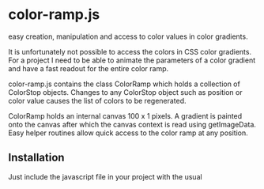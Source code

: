 # color-ramp.js
easy creation, manipulation and access to color values in color gradients.

It is unfortunately not possible to access the colors in CSS color gradients. For a project I need to be able to animate the parameters of a color gradient and have a fast readout for the entire color ramp.

color-ramp.js contains the class ColorRamp which holds a collection of ColorStop objects. Changes to any ColorStop object such as position or color value causes the list of colors to be regenerated.

ColorRamp holds an internal canvas 100 x 1 pixels. A gradient is painted onto the canvas after which the canvas context is read using getImageData. Easy helper routines allow quick access to the color ramp at any position.


## Installation
Just include the javascript file in your project with the usual <script> tags.
  
## Usage
  
```
var colorRamp = new ColorRamp(()=>{
  handleOnChange();
});
  
colorRamp.addColorStop(0,'#000');
colorRamp.addColorStop(0.1,'#f0f');
colorRamp.addColorStop(0.15,'#ff0');
colorRamp.addColorStop(0.5,'#f00');
colorRamp.addColorStop(0.85,'#ff0');
colorRamp.addColorStop(0.9,'#f0f');
colorRamp.addColorStop(1,'#000');
```
  
![image](https://user-images.githubusercontent.com/1192916/146372038-f8460bb4-8414-4182-a9a8-4490a5a08bf7.png)

  To obtain a color value on the gradient you can call
  ```
  colorRamp.getColor(position);
  ```
  The position parameter ranges between 0 and 1 for the full color range.
  The return value is an array with the r,g,b values between 0 and 255.
  
  Alternativly you can call
  ```
  colorRamp.getCSSColor(position);
  ```
 In this case you get a ready to use css rgb color string back like 'rgb(71,34,208)'.
  
 
